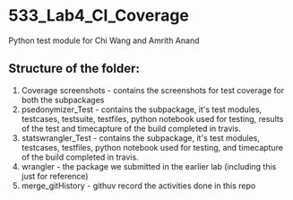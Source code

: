 # 533_Lab4_CI_Coverage
Python test module for Chi Wang and Amrith Anand

## Structure of the folder:  
1. Coverage screenshots - contains the screenshots	for test coverage for both the subpackages
2. psedonymizer_Test - contains the subpackage, it's test modules, testcases, testsuite, testfiles, python notebook used for testing, results of the test and timecapture of the build completed in travis.  
3. statswrangler_Test - contains the subpackage, it's test modules, testcases, testfiles, python notebook used for testing, and timecapture of the build completed in travis.  
4. wrangler - the package we submitted in the earlier lab (including this just for reference)
5. merge_gitHistory - githuv record the activities done in this repo  
